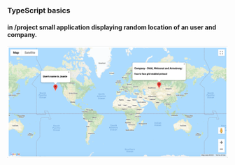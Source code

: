 ### TypeScript basics


#### in /project small application displaying random location of an user and company.

![](./pic/map.png)

